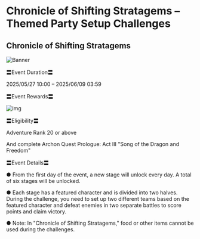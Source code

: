 # Chronicle of Shifting Stratagems – Themed Party Setup Challenges
## Chronicle of Shifting Stratagems
![Banner](https://sdk.hoyoverse.com/upload/ann/2025/05/09/bb1c471e83ea32c83d6ab1446f70e98e_9126725391784778180.png)

〓Event Duration〓

<t class="t_lc" contenteditable="false">2025/05/27 10:00</t> – <t class="t_lc" contenteditable="false">2025/06/09 03:59</t>

〓Event Rewards〓

![img](https://sdk.hoyoverse.com/upload/ann/2025/04/03/7d496d186bcb32498666cccd264c3330_306615596164221538.png)

〓Eligibility〓

Adventure Rank 20 or above

And complete Archon Quest Prologue: Act III "Song of the Dragon and Freedom"

〓Event Details〓

● From the first day of the event, a new stage will unlock every day. A total of six stages will be unlocked.

● Each stage has a featured character and is divided into two halves. During the challenge, you need to set up two different teams based on the featured character and defeat enemies in two separate battles to score points and claim victory.

● Note: In "Chronicle of Shifting Stratagems," food or other items cannot be used during the challenges.

